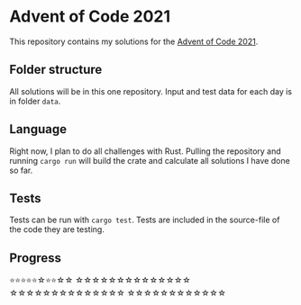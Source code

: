 # Advent of Code 2021

This repository contains my solutions for the [Advent of Code 2021](https://adventofcode.com/2021).

## Folder structure

All solutions will be in this one repository. Input and test data for each day is in folder `data`.

## Language

Right now, I plan to do all challenges with Rust. Pulling the repository and running `cargo run` will build the crate and calculate all solutions I have done so far.

## Tests

Tests can be run with `cargo test`. Tests are included in the source-file of the code they are testing.

## Progress
⭐️⭐️⭐️⭐️⭐️☆⭐️⭐️☆☆
☆☆☆☆☆☆☆☆☆☆☆☆☆☆
☆☆☆☆☆☆☆☆☆☆☆☆☆☆
☆☆☆☆☆☆☆☆☆☆☆☆